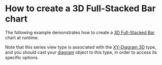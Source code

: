 # How to create a 3D Full-Stacked Bar chart


<p>The following example demonstrates how to create a <a href="http://devexpress.com/Help/Content.aspx?help=XtraCharts&document=CustomDocument3423.htm">3D Full-Stacked Bar</a> chart at runtime.</p><p>Note that this series view type is associated with the <a href="http://devexpress.com/Help/Content.aspx?help=XtraCharts&document=CustomDocument5909.htm">XY-Diagram 3D</a> type, and you should cast your <a href="http://devexpress.com/Help/Content.aspx?help=XtraCharts&document=CustomDocument6017.htm">diagram</a> object to this type, in order to access its specific options.</p>

<br/>


